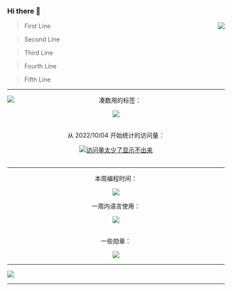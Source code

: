 ### Hi there 👋

<!--
**JANERUBBISHTOEAT/JANERUBBISHTOEAT** is a ✨ _special_ ✨ repository because its `README.md` (this file) appears on your GitHub profile.

Here are some ideas to get you started:

- 🔭 I’m currently working on ...
- 🌱 I’m currently learning ...
- 👯 I’m looking to collaborate on ...
- 🤔 I’m looking for help with ...
- 💬 Ask me about ...
- 📫 How to reach me: ...
- 😄 Pronouns: ...
- ⚡ Fun fact: ...
-->

<a href="https://github.com/JANERUBBISHTOEAT">
  <img align="right" src="https://github-readme-stats-azmiao.vercel.app/api?username=JANERUBBISHTOEAT&count_private=true&show_icons=true&bg_color=30,e96443,904e95&title_color=fff&text_color=fff&icon_color=ef8539" />
</a>

>First Line

>Second Line

>Third Line

>Fourth Line

>Fifth Line

---

<div align="center">
  <div>
    <a href="https://github.com/JANERUBBISHTOEAT">
      <img align="left" src="https://streak-stats.demolab.com/?user=JANERUBBISHTOEAT&theme=vue&count_private=true" />
    </a>
    <!-- <a href="https://github.com/JANERUBBISHTOEAT">
      <img align="right" src="https://github-readme-stats.vercel.app/api/top-langs/?username=JANERUBBISHTOEAT&layout=compact" />
    </a> -->
    <p>凑数用的标签：</p>
    <img src="https://img.shields.io/badge/dynamic/json?color=41b883&label=GitHub&query=%24.data.totalSubs&suffix=followers&url=https%3A%2F%2Fapi.spencerwoo.com%2Fsubstats%2F%3Fsource%3Dgithub%26queryKey%3DJANERUBBISHTOEAT" />
    <br/>
    <br/>
    <p>从 2022/10/04 开始统计的访问量：</p>
    <a href="https://github.com/JANERUBBISHTOEAT">
      <img src="https://visitor-badge.glitch.me/badge?page_id=JANERUBBISHTOEAT.visitor-badge&left_text=My%20Page%20Visitors" alt="访问量太少了显示不出来"/>
    </a>
  </div>
</div>
  
<br/>

---

<div align="center">

  <div>
    <p>本周编程时间：</p>
    <img src="https://github-readme-stats.vercel.app/api/wakatime?username=JANERUBBISHTOEAT&layout=compact" />
    <p>一周内语言使用：</p>
    <a href="https://github.com/JANERUBBISHTOEAT"><img src="https://wakatime.com/share/@JANERUBBISHTOEAT/c5013d43-d596-461b-b2b5-1cb8ed29b428.png" /></a>
  </div>
  <br/>
  <div>
    <p>一些勋章：</p>
    <img src="https://github-profile-trophy.vercel.app/?username=JANERUBBISHTOEAT&theme=flat&no-frame=true&margin-w=30&count_private=true" />
  </div>
</div>

---

<div>
  <a href="https://github.com/JANERUBBISHTOEAT">
    <img src="https://activity-graph.herokuapp.com/graph?username=JANERUBBISHTOEAT&theme=github-light&count_private=true" />
  </a>
  
</div>

---
